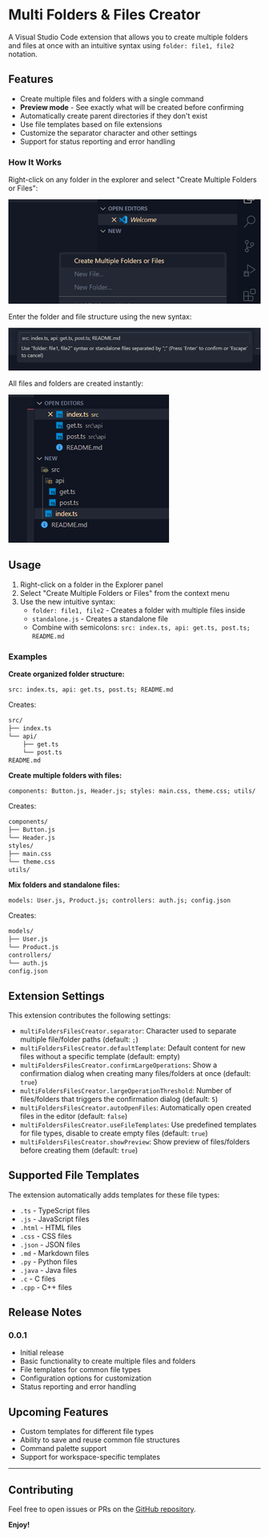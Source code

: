 # Multi Folders & Files Creator

A Visual Studio Code extension that allows you to create multiple folders and files at once with an intuitive syntax using `folder: file1, file2` notation.

## Features

- Create multiple files and folders with a single command
- **Preview mode** - See exactly what will be created before confirming
- Automatically create parent directories if they don't exist
- Use file templates based on file extensions
- Customize the separator character and other settings
- Support for status reporting and error handling

### How It Works

Right-click on any folder in the explorer and select "Create Multiple Folders or Files":

![Context Menu](https://raw.githubusercontent.com/Kavindu-Wijesekara/multi-folders-files-creator/main/images/context-menu.png)

Enter the folder and file structure using the new syntax:

![Input Box](https://raw.githubusercontent.com/Kavindu-Wijesekara/multi-folders-files-creator/main/images/input-box.png)

All files and folders are created instantly:

![Result](https://raw.githubusercontent.com/Kavindu-Wijesekara/multi-folders-files-creator/main/images/result.png)

## Usage

1. Right-click on a folder in the Explorer panel
2. Select "Create Multiple Folders or Files" from the context menu
3. Use the new intuitive syntax:
   - `folder: file1, file2` - Creates a folder with multiple files inside
   - `standalone.js` - Creates a standalone file
   - Combine with semicolons: `src: index.ts, api: get.ts, post.ts; README.md`

### Examples

**Create organized folder structure:**
```
src: index.ts, api: get.ts, post.ts; README.md
```
Creates:
```
src/
├── index.ts
└── api/
    ├── get.ts
    └── post.ts
README.md
```

**Create multiple folders with files:**
```
components: Button.js, Header.js; styles: main.css, theme.css; utils/
```
Creates:
```
components/
├── Button.js
└── Header.js
styles/
├── main.css
└── theme.css
utils/
```

**Mix folders and standalone files:**
```
models: User.js, Product.js; controllers: auth.js; config.json
```
Creates:
```
models/
├── User.js
└── Product.js
controllers/
└── auth.js
config.json
```

## Extension Settings

This extension contributes the following settings:

* `multiFoldersFilesCreator.separator`: Character used to separate multiple file/folder paths (default: `;`)
* `multiFoldersFilesCreator.defaultTemplate`: Default content for new files without a specific template (default: empty)
* `multiFoldersFilesCreator.confirmLargeOperations`: Show a confirmation dialog when creating many files/folders at once (default: `true`)
* `multiFoldersFilesCreator.largeOperationThreshold`: Number of files/folders that triggers the confirmation dialog (default: `5`)
* `multiFoldersFilesCreator.autoOpenFiles`: Automatically open created files in the editor (default: `false`)
* `multiFoldersFilesCreator.useFileTemplates`: Use predefined templates for file types, disable to create empty files (default: `true`)
* `multiFoldersFilesCreator.showPreview`: Show preview of files/folders before creating them (default: `true`)

## Supported File Templates

The extension automatically adds templates for these file types:

- `.ts` - TypeScript files
- `.js` - JavaScript files
- `.html` - HTML files
- `.css` - CSS files
- `.json` - JSON files
- `.md` - Markdown files
- `.py` - Python files
- `.java` - Java files
- `.c` - C files
- `.cpp` - C++ files

## Release Notes

### 0.0.1

- Initial release
- Basic functionality to create multiple files and folders
- File templates for common file types
- Configuration options for customization
- Status reporting and error handling

## Upcoming Features

- Custom templates for different file types
- Ability to save and reuse common file structures
- Command palette support
- Support for workspace-specific templates

---

## Contributing

Feel free to open issues or PRs on the [GitHub repository](https://github.com/Kavindu-Wijesekara/multi-folders-files-creator).

**Enjoy!**
